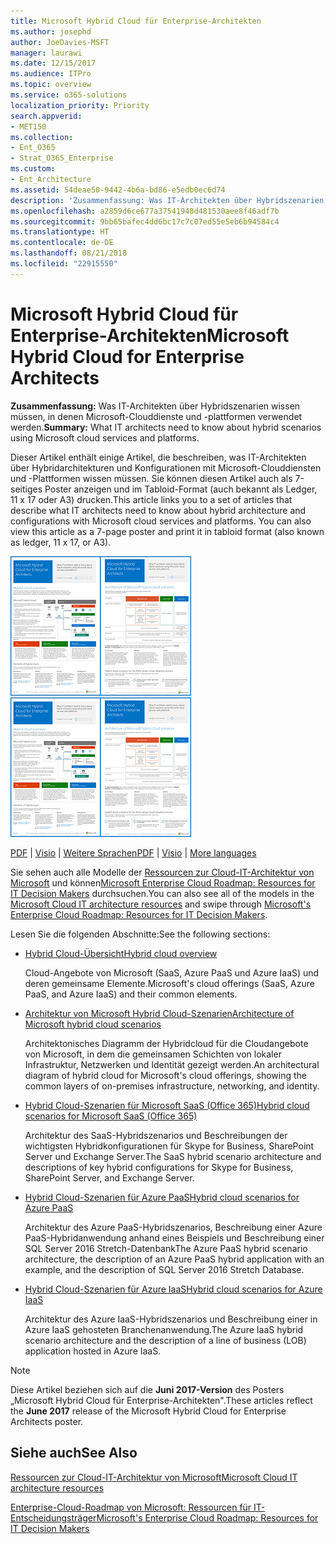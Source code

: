 ```yaml
---
title: Microsoft Hybrid Cloud für Enterprise-Architekten
ms.author: josephd
author: JoeDavies-MSFT
manager: laurawi
ms.date: 12/15/2017
ms.audience: ITPro
ms.topic: overview
ms.service: o365-solutions
localization_priority: Priority
search.appverid:
- MET150
ms.collection:
- Ent_O365
- Strat_O365_Enterprise
ms.custom:
- Ent_Architecture
ms.assetid: 54deae50-9442-4b6a-bd86-e5edb0ec6d74
description: 'Zusammenfassung: Was IT-Architekten über Hybridszenarien wissen müssen, in denen Microsoft-Clouddienste und -plattformen verwendet werden.'
ms.openlocfilehash: a2859d6ce677a37541948d481530aee8f46adf7b
ms.sourcegitcommit: 9bb65bafec4dd6bc17c7c07ed55e5eb6b94584c4
ms.translationtype: HT
ms.contentlocale: de-DE
ms.lasthandoff: 08/21/2018
ms.locfileid: "22915550"
---
```

# <a name="microsoft-hybrid-cloud-for-enterprise-architects"></a><span data-ttu-id="57731-103">Microsoft Hybrid Cloud für Enterprise-Architekten</span><span class="sxs-lookup"><span data-stu-id="57731-103">Microsoft Hybrid Cloud for Enterprise Architects</span></span>

 <span data-ttu-id="57731-104">**Zusammenfassung:** Was IT-Architekten über Hybridszenarien wissen müssen, in denen Microsoft-Clouddienste und -plattformen verwendet werden.</span><span class="sxs-lookup"><span data-stu-id="57731-104">**Summary:** What IT architects need to know about hybrid scenarios using Microsoft cloud services and platforms.</span></span>
  
<span data-ttu-id="57731-p101">Dieser Artikel enthält einige Artikel, die beschreiben, was IT-Architekten über Hybridarchitekturen und Konfigurationen mit Microsoft-Clouddiensten und -Plattformen wissen müssen. Sie können diesen Artikel auch als 7-seitiges Poster anzeigen und im Tabloid-Format (auch bekannt als Ledger, 11 x 17 oder A3) drucken.</span><span class="sxs-lookup"><span data-stu-id="57731-p101">This article links you to a set of articles that describe what IT architects need to know about hybrid architecture and configurations with Microsoft cloud services and platforms. You can also view this article as a 7-page poster and print it in tabloid format (also known as ledger, 11 x 17, or A3).</span></span>
  
<span data-ttu-id="57731-107">[![Miniaturbild für das Microsoft-Cloud-Hybridmodell](media/Hybrid-Poster/Hybrid-Cloud-Thumbnail.png)](https://www.microsoft.com/download/details.aspx?id=54424
)</span><span class="sxs-lookup"><span data-stu-id="57731-107">[![Thumb image for the Microsoft hybrid cloud model](media/Hybrid-Poster/Hybrid-Cloud-Thumbnail.png)](https://www.microsoft.com/download/details.aspx?id=54424
)</span></span>
  
<span data-ttu-id="57731-108">[PDF](https://go.microsoft.com/fwlink/p/?linkid=842082) | [Visio](https://go.microsoft.com/fwlink/p/?linkid=842083) | 
[Weitere Sprachen](https://www.microsoft.com/download/details.aspx?id=54424)</span><span class="sxs-lookup"><span data-stu-id="57731-108">[PDF](https://go.microsoft.com/fwlink/p/?linkid=842082) | [Visio](https://go.microsoft.com/fwlink/p/?linkid=842083) | 
[More languages](https://www.microsoft.com/download/details.aspx?id=54424)</span></span>
  
<span data-ttu-id="57731-109">Sie sehen auch alle Modelle der [Ressourcen zur Cloud-IT-Architektur von Microsoft](microsoft-cloud-it-architecture-resources.md) und können[Microsoft Enterprise Cloud Roadmap: Resources for IT Decision Makers](https://aka.ms/cloudarchitecture) durchsuchen.</span><span class="sxs-lookup"><span data-stu-id="57731-109">You can also see all of the models in the [Microsoft Cloud IT architecture resources](microsoft-cloud-it-architecture-resources.md) and swipe through [Microsoft's Enterprise Cloud Roadmap: Resources for IT Decision Makers](https://aka.ms/cloudarchitecture).</span></span>
  
<span data-ttu-id="57731-110">Lesen Sie die folgenden Abschnitte:</span><span class="sxs-lookup"><span data-stu-id="57731-110">See the following sections:</span></span>
  
- [<span data-ttu-id="57731-111">Hybrid Cloud-Übersicht</span><span class="sxs-lookup"><span data-stu-id="57731-111">Hybrid cloud overview</span></span>](hybrid-cloud-overview.md)
    
    <span data-ttu-id="57731-112">Cloud-Angebote von Microsoft (SaaS, Azure PaaS und Azure IaaS) und deren gemeinsame Elemente.</span><span class="sxs-lookup"><span data-stu-id="57731-112">Microsoft's cloud offerings (SaaS, Azure PaaS, and Azure IaaS) and their common elements.</span></span>
    
- [<span data-ttu-id="57731-113">Architektur von Microsoft Hybrid Cloud-Szenarien</span><span class="sxs-lookup"><span data-stu-id="57731-113">Architecture of Microsoft hybrid cloud scenarios</span></span>](architecture-of-microsoft-hybrid-cloud-scenarios.md)
    
    <span data-ttu-id="57731-114">Architektonisches Diagramm der Hybridcloud für die Cloudangebote von Microsoft, in dem die gemeinsamen Schichten von lokaler Infrastruktur, Netzwerken und Identität gezeigt werden.</span><span class="sxs-lookup"><span data-stu-id="57731-114">An architectural diagram of hybrid cloud for Microsoft's cloud offerings, showing the common layers of on-premises infrastructure, networking, and identity.</span></span>
    
- [<span data-ttu-id="57731-115">Hybrid Cloud-Szenarien für Microsoft SaaS (Office 365)</span><span class="sxs-lookup"><span data-stu-id="57731-115">Hybrid cloud scenarios for Microsoft SaaS (Office 365)</span></span>](hybrid-cloud-scenarios-for-microsoft-saas-office-365.md)
    
    <span data-ttu-id="57731-116">Architektur des SaaS-Hybridszenarios und Beschreibungen der wichtigsten Hybridkonfigurationen für Skype for Business, SharePoint Server und Exchange Server.</span><span class="sxs-lookup"><span data-stu-id="57731-116">The SaaS hybrid scenario architecture and descriptions of key hybrid configurations for Skype for Business, SharePoint Server, and Exchange Server.</span></span>
    
- [<span data-ttu-id="57731-117">Hybrid Cloud-Szenarien für Azure PaaS</span><span class="sxs-lookup"><span data-stu-id="57731-117">Hybrid cloud scenarios for Azure PaaS</span></span>](hybrid-cloud-scenarios-for-azure-paas.md)
    
    <span data-ttu-id="57731-118">Architektur des Azure PaaS-Hybridszenarios, Beschreibung einer Azure PaaS-Hybridanwendung anhand eines Beispiels und Beschreibung einer SQL Server 2016 Stretch-Datenbank</span><span class="sxs-lookup"><span data-stu-id="57731-118">The Azure PaaS hybrid scenario architecture, the description of an Azure PaaS hybrid application with an example, and the description of SQL Server 2016 Stretch Database.</span></span>
    
- [<span data-ttu-id="57731-119">Hybrid Cloud-Szenarien für Azure IaaS</span><span class="sxs-lookup"><span data-stu-id="57731-119">Hybrid cloud scenarios for Azure IaaS</span></span>](hybrid-cloud-scenarios-for-azure-iaas.md)
    
    <span data-ttu-id="57731-120">Architektur des Azure IaaS-Hybridszenarios und Beschreibung einer in Azure IaaS gehosteten Branchenanwendung.</span><span class="sxs-lookup"><span data-stu-id="57731-120">The Azure IaaS hybrid scenario architecture and the description of a line of business (LOB) application hosted in Azure IaaS.</span></span>
    
> [!NOTE]
> <span data-ttu-id="57731-121">Diese Artikel beziehen sich auf die **Juni 2017-Version** des Posters „Microsoft Hybrid Cloud für Enterprise-Architekten".</span><span class="sxs-lookup"><span data-stu-id="57731-121">These articles reflect the **June 2017** release of the Microsoft Hybrid Cloud for Enterprise Architects poster.</span></span>
  
## <a name="see-also"></a><span data-ttu-id="57731-122">Siehe auch</span><span class="sxs-lookup"><span data-stu-id="57731-122">See Also</span></span>

[<span data-ttu-id="57731-123">Ressourcen zur Cloud-IT-Architektur von Microsoft</span><span class="sxs-lookup"><span data-stu-id="57731-123">Microsoft Cloud IT architecture resources</span></span>](microsoft-cloud-it-architecture-resources.md)

[<span data-ttu-id="57731-124">Enterprise-Cloud-Roadmap von Microsoft: Ressourcen für IT-Entscheidungsträger</span><span class="sxs-lookup"><span data-stu-id="57731-124">Microsoft's Enterprise Cloud Roadmap: Resources for IT Decision Makers</span></span>](https://sway.com/FJ2xsyWtkJc2taRD)



